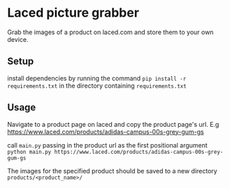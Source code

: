 # Laced picture grabber
Grab the images of a product on laced.com and store them to your own device.

## Setup
install dependencies by running the command `pip install -r requirements.txt` in the directory containing `requirements.txt`

## Usage
Navigate to a product page on laced and copy the product page's url. E.g
https://www.laced.com/products/adidas-campus-00s-grey-gum-gs

call `main.py` passing in the product url as the first positional argument
`python main.py https://www.laced.com/products/adidas-campus-00s-grey-gum-gs`

The images for the specified product should be saved to a new directory `products/<product_name>/`

